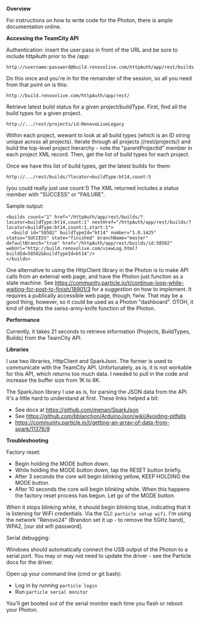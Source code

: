 **Overview**

For instructions on how to write code for the Photon, there is ample documentation
online.

**Accessing the TeamCity API**

Authentication: insert the user:pass in front of the URL
and be sure to include httpAuth prior to the /app:
```
http://username:password@build.renovolive.com/httpAuth/app/rest/builds
```
Do this once and you're in for the remainder of the session, so all you
need from that point on is this:
```
http://build.renovolive.com/httpAuth/app/rest/
```

Retrieve latest build status for a given project/buildType. First, find all the
build types for a given project.
```
http://.../rest/projects/id:RenovoLiveLegacy
```
Within each project, wewant to look at all build types (which is an ID string 
unique across all projects). Iterate through all
projects (/rest/projects/) and build the top-level project hierarchy - note the
"parentProjectId" member in each project XML record. 
Then, get the list of build types for each project.

Once we have this list of build types, get the latest builds for them:
```
http://.../rest/builds/?locator=buildType:bt14,count:5
```
(you could really just use count:1)
The XML returned includes a status member with "SUCCESS" or "FAILURE".

Sample output:
```
<builds count="1" href="/httpAuth/app/rest/builds/?locator=buildType:bt14,count:1" nextHref="/httpAuth/app/rest/builds/?locator=buildType:bt14,count:1,start:1">
  <build id="58502" buildTypeId="bt14" number="1.0.1425" status="SUCCESS" state="finished" branchName="master" defaultBranch="true" href="/httpAuth/app/rest/builds/id:58502" webUrl="http://build.renovolive.com/viewLog.html?buildId=58502&buildTypeId=bt14"/>
</builds>
```

One alternative to using the HttpClient library in the Photon is to make API calls
from an external web page, and have the Photon just function as a state machine.
See https://community.particle.io/t/continue-loop-while-waiting-for-post-to-finish/18901/3 
for a suggestion on how to implement. It requires a publically accessible web page,
though, fwiw. That may be a good thing, however, so it could be used as a Photon
"dashboard". OTOH, it kind of defeats the swiss-army-knife function of the Photon.

**Performance**

Currently, it takes 21 seconds to retrieve information (Projects, BuildTypes, Builds)
from the TeamCity API.

**Libraries**

I use two libraries, HttpClient and SparkJson. The former is used to communicate with the TeamCity API. Unfortunately, as is, it is not
workable for this API, which returns too much data. I needed to pull in the code and increase the buffer size from 1K to 8K. 

The SparkJson library I use as is, for parsing the JSON data from the API. It's a little hard to understand at first. These links
helped a bit:
* See docs at https://github.com/menan/SparkJson
* See https://github.com/bblanchon/ArduinoJson/wiki/Avoiding-pitfalls
* https://community.particle.io/t/getting-an-array-of-data-from-spark/11376/9


**Troubleshooting**

Factory reset:
* Begin holding the MODE button down.
* While holding the MODE button down, tap the RESET button briefly.
* After 3 seconds the core will begin blinking yellow, KEEP HOLDING the MODE button.
* After 10 seconds the core will begin blinking white. When this happens the factory reset process has begun. Let go of the MODE button.

When it stops blinking white, it should begin blinking blue, indicating that it is listening for WiFi credentials.
Via the CLI: `particle setup wifi`. I'm using
the network "Renovo24" (Brandon set it up - to remove the 5GHz band), WPA2, [our std wifi password].

Serial debugging:

Windows should automatically connect the USB output of the Photon to a serial port. You may or may not
need to update the driver - see the Particle docs for the driver.

Open up your command line (cmd or git bash):
* Log in by running `particle login`
* Run `particle serial monitor`

You'll get booted out of the serial monitor each time you flash or reboot your Photon.










